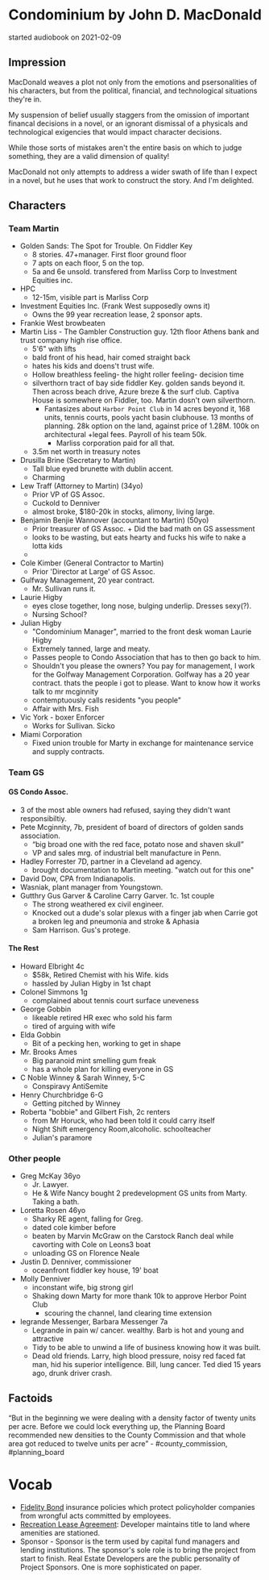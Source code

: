# Condominium by John D. MacDonald
started audiobook on 2021-02-09

## Impression
MacDonald weaves a plot not only from the emotions and psersonalities of his characters, but from the political, financial, and technological situations they're in.

My suspension of belief usually staggers from the omission of important financal decisions in a novel, or an ignorant dismissal of a physicals and technological exigencies that would impact character decisions.

While those sorts of mistakes aren't the entire basis on which to judge something, they are a valid dimension of quality!

MacDonald not only attempts to address a wider swath of life than I expect in a novel, but he uses that work to construct the story. And I'm delighted.  
## Characters

### Team Martin
- Golden Sands: The Spot for Trouble. On Fiddler Key
  - 8 stories. 47+manager. First floor ground floor
  - 7 apts on each floor, 5 on the top. 
  - 5a and 6e unsold. transfered from Marliss Corp to Investment Equities inc.
- HPC
  - 12-15m, visible part is Marliss Corp
- Investment Equities Inc. (Frank West supposedly owns it)
  - Owns the 99 year recreation lease, 2 sponsor apts.
- Frankie West browbeaten
- Martin Liss - The Gambler Construction guy. 12th floor Athens bank and trust company high rise office. 
  - 5'6" with lifts
  - bald front of his head, hair comed straight back
  - hates his kids and doens't trust wife. 
  - Hollow breathless feeling- the hight roller feeling- decision time
  - silverthorn tract of bay side fiddler Key. golden sands beyond it. Then across beach drive, Azure breze & the surf club. Captiva House is somewhere on Fiddler, too. Martin dosn't own silverthorn.
    - Fantasizes about `Harbor Point Club` in 14 acres beyond it, 168 units, tennis courts, pools yacht basin clubhouse. 13 months of planning. 28k option on the land, against price of 1.28M. 100k on architectural +legal fees. Payroll of his team 50k. 
      - Marliss corporation paid for all that. 
  - 3.5m net worth in treasury notes
- Drusilla Brine (Secretary to Martin)
  - Tall blue eyed brunette with dublin accent. 
  - Charming
- Lew Traff (Attorney to Martin) (34yo)
  - Prior VP of GS Assoc.
  - Cuckold to Denniver
  - almost broke, $180-20k in stocks, alimony, living large.
- Benjamin Benjie Wannover (accountant to Martin) (50yo)
  - Prior treasurer of GS Assoc. + Did the bad math on GS assessment
  - looks to be wasting, but eats hearty and fucks his wife to nake a lotta kids
  - 
- Cole Kimber (General Contractor to Martin)
  - Prior 'Director at Large' of GS Assoc.
- Gulfway Management, 20 year contract.
  - Mr. Sullivan runs it. 
- Laurie Higby
  - eyes close together, long nose, bulging underlip. Dresses sexy(?).
  - Nursing School?
- Julian Higby
  - "Condominium Manager", married to the front desk woman Laurie Higby
  - Extremely tanned, large and meaty.
  - Passes people to Condo Association that has to then go back to him. 
  - Shouldn't you please the owners? You pay for management, I work for the Golfway Management Corporation. Golfway has a 20 year contract. thats the people i got to please. Want to know how it works talk to mr mcginnity 
  - contemptuously calls residents "you people"
  - Affair with Mrs. Fish
- Vic York - boxer Enforcer
  - Works for Sullivan. Sicko
- Miami Corporation
  - Fixed union trouble for Marty in exchange for maintenance service and supply contracts.

### Team GS
#### GS Condo Assoc.
- 3 of the most able owners had refused, saying they didn't want responsibiltiy.
- Pete Mcginnity, 7b, president of board of directors of golden sands association.
  - “big broad one with the red face, potato nose and shaven skull”
  - VP and sales mrg. of industrial belt manufacture in Penn.
- Hadley Forrester 7D, partner in a Cleveland ad agency.
  - brought documentation to Martin meeting. "watch out for this one"
- David Dow, CPA from Indianapolis. 
- Wasniak, plant manager from Youngstown. 
- Gutthry Gus Garver & Caroline Carry Garver. 1c. 1st couple
  - The strong weathered ex civil engineer.
  - Knocked out a dude's solar plexus with a finger jab when Carrie got a broken leg and pneumonia and stroke & Aphasia
  - Sam Harrison. Gus's protege.

#### The Rest
- Howard Elbright 4c
  - $58k, Retired Chemist with his Wife. kids
  - hassled by Julian Higby in 1st chapt
- Colonel Simmons 1g
  - complained about tennis court surface uneveness
- George Gobbin
  - likeable retired HR exec who sold his farm
  - tired of arguing with wife
- Elda Gobbin
  - Bit of a pecking hen, working to get in shape
- Mr. Brooks Ames 
  - Big paranoid mint smelling gum freak
  - has a whole plan for killing everyone in GS
- C Noble Winney & Sarah Winney, 5-C
  - Conspiravy AntiSemite
- Henry Churchbridge 6-G
  - Getting pitched by Winney
- Roberta "bobbie" and Gilbert Fish, 2c renters
  - from  Mr Horuck, who had been told it could carry itself
  - Night Shift emergency Room,alcoholic. schoolteacher
  - Julian's paramore


### Other people
- Greg McKay 36yo
  - Jr. Lawyer. 
  - He & Wife Nancy bought 2 predevelopment GS units from Marty. Taking a bath.
- Loretta Rosen 46yo
  - Sharky RE agent, falling for Greg.
  - dated cole kimber before
  - beaten by Marvin McGraw on the Carstock Ranch deal while cavorting with Cole on Leons3 boat
  - unloading GS on Florence Neale
- Justin D. Denniver, commissioner
  - oceanfront fiddler key house, 19' boat
- Molly Denniver
  - inconstant wife, big strong girl
  - Shaking down Marty for more thank 10k to approve Herbor Point Club
    - scouring the channel, land clearing time extension
- legrande Messenger, Barbara Messenger 7a
  - Legrande in pain w/ cancer. wealthy. Barb is hot and young and attractive
  - Tidy to be able to unwind a life of business knowing how it was built.
  - Dead old friends. Larry, high blood pressure, noisy red faced fat man, hid his superior intelligence. Bill, lung cancer. Ted died 15 years ago, drunk driver crash. 

## Factoids
“But in the beginning we were dealing with a density factor of twenty units per acre. Before we could lock everything up, the Planning Board recommended new densities to the County Commission and that whole area got reduced to twelve units per acre” - #county_commission, #planning_board

# Vocab
- [Fidelity Bond](https://www.investopedia.com/terms/f/fidelity-bond.asp) insurance policies which protect policyholder companies from wrongful acts committed by employees.
- [Recreation Lease Agreement](https://www.southeastfloridacondos.com/southeast_florida_condo_articles/southeast_florida_condo_recreational_leases.html): Developer maintains title to land where amenities are stationed.
- Sponsor - Sponsor is the term used by capital fund managers and lending institutions. The sponsor's sole role is to bring the project from start to finish. Real Estate Developers are the public personality of Project Sponsors. One is more sophisticated on paper.